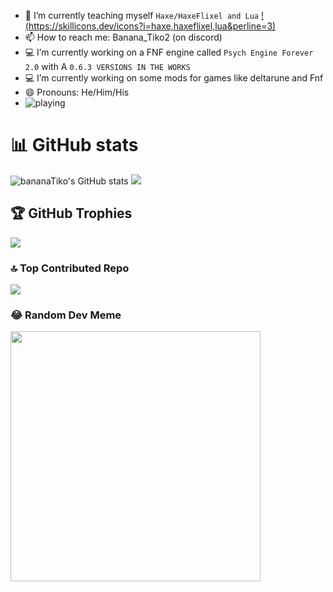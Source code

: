 
- 🌱 I’m currently teaching myself `Haxe/HaxeFlixel and Lua`
  [!(https://skillicons.dev/icons?i=haxe,haxeflixel,lua&perline=3)](https://skillicons.dev)
- 📫 How to reach me: Banana_Tiko2 (on discord) 
- 💻 I’m currently working on a FNF engine called `Psych Engine Forever 2.0` with A `0.6.3 VERSIONS IN THE WORKS`
- 💻 I’m currently working on some mods for games like deltarune and Fnf
- 😄 Pronouns: He/Him/His
- ![playing](https://nocache.advaith.workers.dev?url=https://img.shields.io/endpoint?url=https://dev.discordprofiles.me/api/badge/playing/3065374816653045)

# 📊 GitHub stats
![bananaTiko's GitHub stats](https://github-readme-stats.vercel.app/api?username=bananaTiko&show_icons=true&theme=dark)
![](https://github-readme-stats.vercel.app/api/top-langs/?username=bananaTiko&layout=compact&show_icons=true&theme=dark)

## 🏆 GitHub Trophies
![](https://github-profile-trophy.vercel.app/?username=bananaTiko&theme=discord&no-frame=false&no-bg=false&margin-w=4)

### 🔝 Top Contributed Repo
![](https://github-contributor-stats.vercel.app/api?username=bananaTiko&limit=5&theme=tokyonight&combine_all_yearly_contributions=true)

### 😂 Random Dev Meme
<img src='https://randommeme-five.vercel.app/' style="height: 400px;"/>
